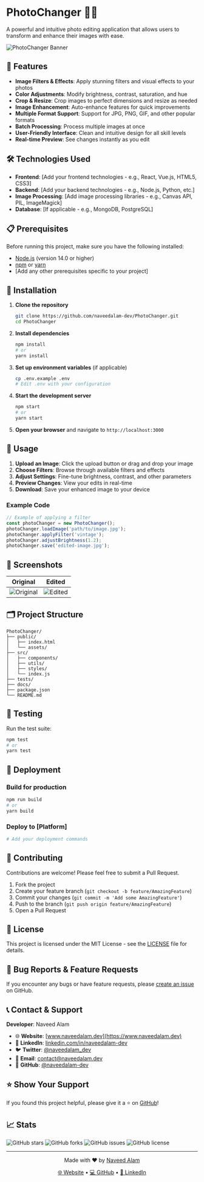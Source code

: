 # PhotoChanger 📸✨

A powerful and intuitive photo editing application that allows users to transform and enhance their images with ease.

![PhotoChanger Banner](https://via.placeholder.com/800x400/4a90e2/ffffff?text=PhotoChanger)

## 🚀 Features

- **Image Filters & Effects**: Apply stunning filters and visual effects to your photos
- **Color Adjustments**: Modify brightness, contrast, saturation, and hue
- **Crop & Resize**: Crop images to perfect dimensions and resize as needed
- **Image Enhancement**: Auto-enhance features for quick improvements
- **Multiple Format Support**: Support for JPG, PNG, GIF, and other popular formats
- **Batch Processing**: Process multiple images at once
- **User-Friendly Interface**: Clean and intuitive design for all skill levels
- **Real-time Preview**: See changes instantly as you edit

## 🛠️ Technologies Used

- **Frontend**: [Add your frontend technologies - e.g., React, Vue.js, HTML5, CSS3]
- **Backend**: [Add your backend technologies - e.g., Node.js, Python, etc.]
- **Image Processing**: [Add image processing libraries - e.g., Canvas API, PIL, ImageMagick]
- **Database**: [If applicable - e.g., MongoDB, PostgreSQL]

## 📋 Prerequisites

Before running this project, make sure you have the following installed:

- [Node.js](https://nodejs.org/) (version 14.0 or higher)
- [npm](https://www.npmjs.com/) or [yarn](https://yarnpkg.com/)
- [Add any other prerequisites specific to your project]

## 🔧 Installation

1. **Clone the repository**
   ```bash
   git clone https://github.com/naveedalam-dev/PhotoChanger.git
   cd PhotoChanger
   ```

2. **Install dependencies**
   ```bash
   npm install
   # or
   yarn install
   ```

3. **Set up environment variables** (if applicable)
   ```bash
   cp .env.example .env
   # Edit .env with your configuration
   ```

4. **Start the development server**
   ```bash
   npm start
   # or
   yarn start
   ```

5. **Open your browser** and navigate to `http://localhost:3000`

## 📱 Usage

1. **Upload an Image**: Click the upload button or drag and drop your image
2. **Choose Filters**: Browse through available filters and effects
3. **Adjust Settings**: Fine-tune brightness, contrast, and other parameters
4. **Preview Changes**: View your edits in real-time
5. **Download**: Save your enhanced image to your device

### Example Code

```javascript
// Example of applying a filter
const photoChanger = new PhotoChanger();
photoChanger.loadImage('path/to/image.jpg');
photoChanger.applyFilter('vintage');
photoChanger.adjustBrightness(1.2);
photoChanger.save('edited-image.jpg');
```

## 📸 Screenshots

| Original | Edited |
|----------|--------|
| ![Original](https://via.placeholder.com/300x200/cccccc/333333?text=Original) | ![Edited](https://via.placeholder.com/300x200/4a90e2/ffffff?text=Edited) |

## 🗂️ Project Structure

```
PhotoChanger/
├── public/
│   ├── index.html
│   └── assets/
├── src/
│   ├── components/
│   ├── utils/
│   ├── styles/
│   └── index.js
├── tests/
├── docs/
├── package.json
└── README.md
```

## 🧪 Testing

Run the test suite:

```bash
npm test
# or
yarn test
```

## 🚀 Deployment

### Build for production
```bash
npm run build
# or
yarn build
```

### Deploy to [Platform]
```bash
# Add your deployment commands
```

## 🤝 Contributing

Contributions are welcome! Please feel free to submit a Pull Request.

1. Fork the project
2. Create your feature branch (`git checkout -b feature/AmazingFeature`)
3. Commit your changes (`git commit -m 'Add some AmazingFeature'`)
4. Push to the branch (`git push origin feature/AmazingFeature`)
5. Open a Pull Request

## 📄 License

This project is licensed under the MIT License - see the [LICENSE](LICENSE) file for details.

## 🐛 Bug Reports & Feature Requests

If you encounter any bugs or have feature requests, please [create an issue](https://github.com/naveedalam-dev/PhotoChanger/issues) on GitHub.

## 📞 Contact & Support

**Developer**: Naveed Alam

- 🌐 **Website**: [www.naveedalam.dev](https://www.naveedalam.dev)
- 💼 **LinkedIn**: [linkedin.com/in/naveedalam-dev](https://linkedin.com/in/naveedalam-dev)
- 🐦 **Twitter**: [@naveedalam_dev](https://twitter.com/naveedalam_dev)
- 📧 **Email**: contact@naveedalam.dev
- 📱 **GitHub**: [@naveedalam-dev](https://github.com/naveedalam-dev)

## ⭐ Show Your Support

If you found this project helpful, please give it a ⭐ on [GitHub](https://github.com/naveedalam-dev/PhotoChanger)!

## 📈 Stats

![GitHub stars](https://img.shields.io/github/stars/naveedalam-dev/PhotoChanger?style=social)
![GitHub forks](https://img.shields.io/github/forks/naveedalam-dev/PhotoChanger?style=social)
![GitHub issues](https://img.shields.io/github/issues/naveedalam-dev/PhotoChanger)
![GitHub license](https://img.shields.io/github/license/naveedalam-dev/PhotoChanger)

---

<div align="center">
  <p>Made with ❤️ by <a href="https://www.naveedalam.dev">Naveed Alam</a></p>
  <p>
    <a href="https://www.naveedalam.dev">🌐 Website</a> •
    <a href="https://github.com/naveedalam-dev">💻 GitHub</a> •
    <a href="https://linkedin.com/in/naveedalam-dev">💼 LinkedIn</a>
  </p>
</div>
